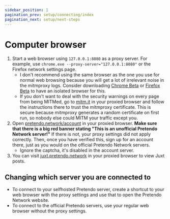 ```yaml
---
sidebar_position: 1
pagination_prev: setup/connecting/index
pagination_next: setup/next-steps
---
```


# Computer browser

1. Start a web browser using `127.0.0.1:8080` as a proxy server. For example, use
   `chrome.exe --proxy-server="127.0.0.1:8080"` or the Firefox network settings page.
   - I don't recommend using the same browser as the one you use for normal web browsing because you will get a lot of
     irrelevant noise in the mitmproxy logs. Consider downloading [Chrome Beta](https://www.google.com/chrome/beta/) or
     [Firefox Beta](https://www.mozilla.org/en-US/firefox/channel/desktop/) to have an isolated browser for this.
   - If you don't want to deal with the security warnings on every page from being MITMed, go to
     [mitm.it](http://mitm.it) in your proxied browser and follow the instructions there to trust the mitmproxy
     certificate. This is secure because mitmproxy generates a random certificate on first run, so nobody else could
     MITM your traffic except you.
2. Open [pretendo.network/account](https://pretendo.network/account) in your proxied browser. **Make sure that there is
   a big red banner stating "This is an unofficial Pretendo Network server!"** If there is not, your proxy settings did
   not apply correctly. Then, once you have verified this, sign up for an account there, just as you would on the
   official Pretendo Network servers.
   - Ignore the captcha, it's disabled in the account server.
3. You can visit [juxt.pretendo.network](https://juxt.pretendo.network) in your proxied browser to view Juxt posts.

## Changing which server you are connected to

- To connect to your selfhosted Pretendo server, create a shortcut to your web browser with the proxy settings and use
  that to open the Pretendo Network website.
- To connect to the official Pretendo servers, use your regular web browser without the proxy settings.
